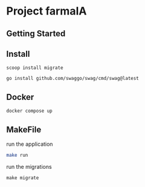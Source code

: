 # Project farmaIA

## Getting Started

## Install
```
scoop install migrate
```
```
go install github.com/swaggo/swag/cmd/swag@latest
```

## Docker
```
docker compose up
```

## MakeFile
run the application
```bash
make run
```

run the migrations
```
make migrate
```
